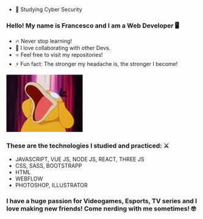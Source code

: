 - 🌱 Studying Cyber Security

### Hello! My name is Francesco and I am a Web Developer 🖥️

- 🔥 Never stop learning!
- 🤝 I love collaborating with other Devs.
- ⭐ Feel free to visit my repositories!
- ⚡ Fun fact: The stronger my headache is, the stronger I become!
<img src="img/psyduckgithub.gif" width="200" height="150" style="text-align:center">

### These are the technologies I studied and practiced: ⚔️

- JAVASCRIPT, VUE JS, NODE JS, REACT, THREE JS
- CSS, SASS, BOOTSTRAPP
- HTML
- WEBFLOW
- PHOTOSHOP, ILLUSTRATOR


### I have a huge passion for Videogames, Esports, TV series and I love making new friends! Come nerding with me sometimes! 🤓

